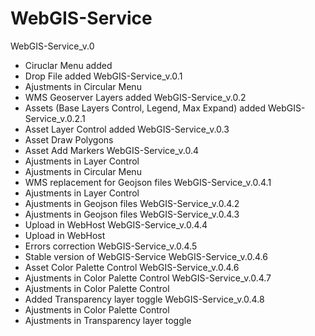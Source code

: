 # WebGIS-Service
WebGIS-Service_v.0 
  - Ciruclar Menu added
  - Drop File added
WebGIS-Service_v.0.1
  - Ajustments in Circular Menu
  - WMS Geoserver Layers added
WebGIS-Service_v.0.2
  - Assets (Base Layers Control, Legend, Max Expand) added
WebGIS-Service_v.0.2.1
  - Asset Layer Control added
WebGIS-Service_v.0.3
  - Asset Draw Polygons
  - Asset Add Markers
WebGIS-Service_v.0.4
  - Ajustments in Layer Control
  - Ajustments in Circular Menu
  - WMS replacement for Geojson files
WebGIS-Service_v.0.4.1
  - Ajustments in Layer Control
  - Ajustments in Geojson files
WebGIS-Service_v.0.4.2
  - Ajustments in Geojson files
WebGIS-Service_v.0.4.3
  - Upload in WebHost
WebGIS-Service_v.0.4.4
  - Upload in WebHost
  - Errors correction
WebGIS-Service_v.0.4.5
  - Stable version of WebGIS-Service
WebGIS-Service_v.0.4.6
  - Asset Color Palette Control
WebGIS-Service_v.0.4.6
 - Ajustments in Color Palette Control
WebGIS-Service_v.0.4.7
 - Ajustments in Color Palette Control
 - Added Transparency layer toggle
WebGIS-Service_v.0.4.8
 - Ajustments in Color Palette Control
 - Ajustments in Transparency layer toggle

